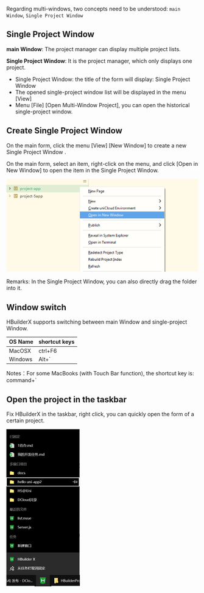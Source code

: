 Regarding multi-windows, two concepts need to be understood: `main Window`, `Single Project Window`

## Single Project Window

**main Window**:  The project manager can display multiple project lists.

**Single Project Window**: It is the project manager, which only displays one project.

- Single Project Window: the title of the form will display: Single Project Window
- The opened single-project window list will be displayed in the menu [View]
- Menu [File] [Open Multi-Window Project], you can open the historical single-project window.


## Create Single Project Window 

On the main form, click the menu [View] [New Window] to create a new Single Project Window .

On the main form, select an item, right-click on the menu, and click [Open in New Window] to open the item in the Single Project Window.

<img src="/static/snapshots/tutorial/multi-window-1_en.png" class="border-1px" />

Remarks: In the Single Project Window, you can also directly drag the folder into it.


## Window switch

HBuilderX supports switching between main Window and single-project Window.

|	OS Name|shortcut keys	|
|--	|--	|
|	MacOSX|ctrl+F6	|
| Windows  |Alt+`    |

Notes：For some MacBooks (with Touch Bar function), the shortcut key is: command+`

## Open the project in the taskbar

Fix HBuilderX in the taskbar, right click, you can quickly open the form of a certain project.

<img src="/static/snapshots/tutorial/multi-window-2.png" style="zoom:50%" />

